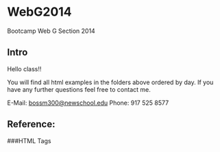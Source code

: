 WebG2014
========

Bootcamp Web G Section 2014

## Intro

Hello class!!

You will find all html examples in the folders above ordered by day. 
If you have any further questions feel free to contact me.

E-Mail: bossm300@newschool.edu
Phone:	917 525 8577

## Reference:

###HTML Tags
